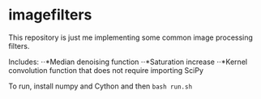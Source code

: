 # imagefilters
This repository is just me implementing some common image processing filters. 

Includes:
⋅⋅*Median denoising function
⋅⋅*Saturation increase
⋅⋅*Kernel convolution function that does not require importing SciPy

To run, install numpy and Cython and then 
```bash run.sh```
